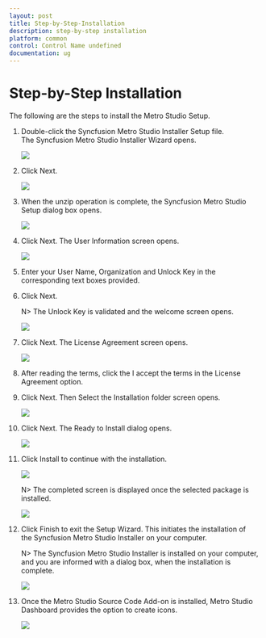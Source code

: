 ```yaml
---
layout: post
title: Step-by-Step-Installation
description: step-by-step installation
platform: common
control: Control Name undefined
documentation: ug
---
```


# Step-by-Step Installation

The following are the steps to install the Metro Studio Setup.

1. Double-click the Syncfusion Metro Studio Installer Setup file. The Syncfusion Metro Studio Installer Wizard opens.
   
   ![](Step-by-Step-Installation_images/Step-by-Step-Installation_img1.png)





2. Click Next.
   
   ![](Step-by-Step-Installation_images/Step-by-Step-Installation_img2.png)





3. When the unzip operation is complete, the Syncfusion Metro Studio Setup dialog box opens.
   
   ![](Step-by-Step-Installation_images/Step-by-Step-Installation_img3.png)





4. Click Next. The User Information screen opens.
   
   ![](Step-by-Step-Installation_images/Step-by-Step-Installation_img4.png)





5. Enter your User Name, Organization and Unlock Key in the corresponding text boxes provided.

6. Click Next.
   
 

   N> The Unlock Key is validated and the welcome screen opens.



    ![](Step-by-Step-Installation_images/Step-by-Step-Installation_img6.png)





7. Click Next. The License Agreement screen opens.



   ![](Step-by-Step-Installation_images/Step-by-Step-Installation_img7.png)





8. After reading the terms, click the I accept the terms in the License Agreement option.

9. Click Next. Then Select the Installation folder screen opens.



   ![](Step-by-Step-Installation_images/Step-by-Step-Installation_img8.png)





10. Click Next. The Ready to Install dialog opens.



    ![](Step-by-Step-Installation_images/Step-by-Step-Installation_img9.png)





11. Click Install to continue with the installation.



    ![](Step-by-Step-Installation_images/Step-by-Step-Installation_img10.png)


    N> The completed screen is displayed once the selected package is installed.



    ![](Step-by-Step-Installation_images/Step-by-Step-Installation_img12.png)





12. Click Finish to exit the Setup Wizard. This initiates the installation of the Syncfusion Metro Studio Installer on your computer.
   
    N> The Syncfusion Metro Studio Installer is installed on your computer, and you are informed with a dialog box, when the installation is complete.



    ![](Step-by-Step-Installation_images/Step-by-Step-Installation_img14.png)





13. Once the Metro Studio Source Code Add-on is installed, Metro Studio Dashboard provides the option to create icons.



    ![](Step-by-Step-Installation_images/Step-by-Step-Installation_img15.png)




